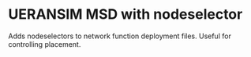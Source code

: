 # UERANSIM MSD with nodeselector

Adds nodeselectors to network function deployment files.
Useful for controlling placement.
